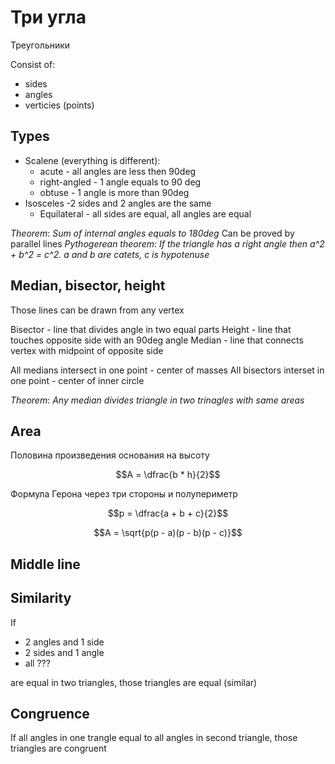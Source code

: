 # Три угла

Треугольники

Consist of:

* sides
* angles
* verticies (points)

## Types

* Scalene (everything is different):
    * acute - all angles are less then 90deg
    * right-angled - 1 angle equals to 90 deg
    * obtuse - 1 angle is more than 90deg
* Isosceles -2 sides and 2 angles are the same
    * Equilateral - all sides are equal, all angles are equal

_Theorem_: _Sum of internal angles equals to 180deg_ Can be proved by parallel lines
_Pythogerean theorem_: _If the triangle has a right angle then a^2 + b^2 = c^2. a and b are catets, c is hypotenuse_

## Median, bisector, height
Those lines can be drawn from any vertex

Bisector - line that divides angle in two equal parts
Height - line that touches opposite side with an 90deg angle
Median - line that connects vertex with midpoint of opposite side

All medians intersect in one point - center of masses
All bisectors interset in one point - center of inner circle

_Theorem_: _Any median divides triangle in two trinagles with same areas_

## Area

Половина произведения основания на высоту

$$A = \dfrac{b * h}{2}$$

Формула Герона через три стороны и полупериметр

$$p = \dfrac{a + b + c}{2}$$

$$A = \sqrt{p(p - a)(p - b)(p - c)}$$

## Middle line

## Similarity

If

* 2 angles and 1 side
* 2 sides and 1 angle
* all ???

are equal in two triangles, those triangles are equal (similar)

## Congruence
If all angles in one trangle equal to all angles in second triangle, those triangles are congruent
